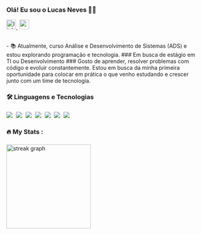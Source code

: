
<h3 align="left">Olá! Eu sou o Lucas Neves 👩‍💻</h3>

<div align="left">
  <a href="https://www.linkedin.com/in/lucasneves00/" target="_blank">
  <img src="https://img.shields.io/static/v1?message=LinkedIn&logo=linkedin&label=&color=0077B5&logoColor=white&labelColor=&style=for-the-badge" height="25" alt="linkedin logo" />
</a>
<img width="1" />
  <img src="https://img.shields.io/badge/Gmail-D14836?style=for-the-badge&logo=gmail&logoColor=white" height="25" alt="gmail logo"

</div>

<p align="left"><br>- 📚 Atualmente, curso Análise e Desenvolvimento de Sistemas (ADS) e estou explorando programação e tecnologia.
###
Em busca de estágio em TI ou Desenvolvimento
###
Gosto de aprender, resolver problemas com código e evoluir constantemente. Estou em busca da minha primeira oportunidade para colocar em prática o que venho estudando e crescer junto com um time de tecnologia. <br></p>

###

<h3 align="left">🛠 Linguagens e Tecnologias</h3>

###

<div align="left">
  <img src="https://img.shields.io/badge/JavaScript-F7DF1E?style=for-the-badge&logo=javascript&logoColor=black"  />
  <img width="1" />
  <img src="https://img.shields.io/badge/TypeScript-007ACC?style=for-the-badge&logo=typescript&logoColor=white"  />
  <img width="1" />
  <img src="https://img.shields.io/badge/HTML-239120?style=for-the-badge&logo=html5&logoColor=white"  />
  <img width="1" />
  <img src="https://img.shields.io/badge/CSS-239120?&style=for-the-badge&logo=css3&logoColor=white"  />
  <img width="1" />
  <img src="https://img.shields.io/badge/Python-14354C?style=for-the-badge&logo=python&logoColor=white"  />
  <img width="1" />
  <img src="https://img.shields.io/badge/Java-ED8B00?style=for-the-badge&logo=openjdk&logoColor=white"  />
  <img width="1" />
  <img src="https://img.shields.io/badge/C%23-239120?style=for-the-badge&logo=c-sharp&logoColor=white"  />
 
</div>

###

<h3 align="left">🔥   My Stats :</h3>

###

<div align="left">
  <img src="https://streak-stats.demolab.com?user=maurodesouza&locale=en&mode=daily&theme=dark&hide_border=false&border_radius=5&order=3" height="220" alt="streak graph"  />
</div>

###

              
